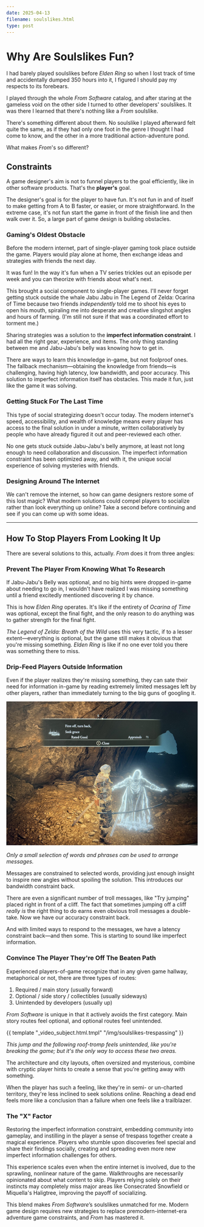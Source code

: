 ```yaml
---
date: 2025-04-13
filename: soulslikes.html
type: post
---
```


# Why Are Soulslikes Fun?

I had barely played soulslikes before *Elden Ring*
so when I lost track of time and accidentally dumped 350 hours into it,
I figured I should pay my respects to its forebears.

I played through the whole *From Software* catalog,
and after staring at the gameless void on the other side I turned to other developers' soulslikes.
It was there I learned that there's nothing like a *From* soulslike.

There's something different about them. No soulslike I played afterward felt quite the same, as if they had only one foot in the genre I thought I had come to know, and the other in a more traditional action-adventure pond.

What makes *From*'s so different?

## Constraints

A game designer's aim is not to funnel players to the goal efficiently, like in other software products. That's the **player's** goal.

The designer's goal is for the player to have fun. It's not fun in and of itself to make getting from A to B faster, or easier, or more straightforward. In the extreme case, it's not fun start the game in front of the finish line and then walk over it. So, a large part of game design is building obstacles.

### Gaming's Oldest Obstacle

Before the modern internet, part of single-player gaming took place outside the game. Players would play alone at home, then exchange ideas and strategies with friends the next day.

It was fun! In the way it's fun when a TV series trickles out an episode per week and you can theorize with friends about what's next.

This brought a social component to single-player games.
I'll never forget getting stuck outside the whale Jabu Jabu in The Legend of Zelda: Ocarina of Time because
two friends *independently* told me to shoot his eyes to open his mouth, spiraling me into desperate and creative slingshot angles and hours of farming.
(I'm still not sure if that was a coordinated effort to torment me.)

Sharing strategies was a solution to the **imperfect information constraint**. I had all the right gear, experience, and items. The only thing standing between me and Jabu-Jabu's belly was knowing how to get in.

There are ways to learn this knowledge in-game, but not foolproof ones. The fallback mechanism—obtaining the knowledge from friends—is challenging, having high latency, low bandwidth, and poor accuracy. This solution to imperfect information itself has obstacles. This made it fun, just like the game it was solving.


<!-- *Outer Wilds* takes this concept to an extreme and places **no** obstacles between the start and  end of the game other than player knowledge. As you may expect it's a game particularly vulnerable to spoilers, and—having no replay value—the only one I consistently hear people say "I wish I could play it for the first time again" about.

Being an extreme case, it has a sort of unspoken code that past players  must not reveal information to prospective players except when stuck—and even then, vaguely—in an effort to preserve the imperfect information constraint. This is  one way of getting that constraint back, but it's quite fragile and not the one we're here to talk about—*From Software's* games have a strong social aspect, while *Outer Wilds* works instead by being fragile enough to make people tiptoe around it.
 -->
### Getting Stuck For The Last Time

This type of social strategizing doesn't occur today. The modern internet's speed, accessibility, and wealth of knowledge means every player has access to the final solution in under a minute, written collaboratively by people who have already figured it out and peer-reviewed each other.

No one gets stuck outside Jabu-Jabu's belly anymore, at least not long enough to need collaboration and discussion. The imperfect information constraint has been optimized away, and with it, the unique social experience of solving mysteries with friends.

### Designing Around The Internet

We can't remove the internet, so how can game designers restore some of this lost magic? What modern solutions could compel players to socialize rather than look everything up online? Take a second before continuing and see if you can come up with some ideas.

---

## How To Stop Players From Looking It Up

There are several solutions to this, actually. *From* does it from three angles:

### Prevent The Player From Knowing What To Research

If Jabu-Jabu's Belly was optional, and no big hints were dropped in-game about needing to go in, I wouldn't have realized I was missing something until a friend excitedly mentioned discovering it by chance.

This is how *Elden Ring* operates.
It's like if the entirety of *Ocarina of Time* was optional, except the final fight,
and the only reason to do anything was to gather strength for the final fight.

*The Legend of Zelda: Breath of the Wild* uses this very tactic,
if to a lesser extent—everything is optional,
but the game still makes it obvious that you're missing something.
*Elden Ring* is like if no one ever told you there was something there to miss.

### Drip-Feed Players Outside Information

Even if the player realizes they're missing something,
they can sate their need for information in-game by reading extremely limited messages left by other players,
rather than immediately turning to the big guns of googling it.

![A screenshot of a player message in Elden Ring that says 'First off, turn back, Seek grace'.](/img/soulslikes-messages-0.jpg)

_Only a small selection of words and phrases can be used to arrange messages._

Messages are constrained to selected words, providing just enough insight to inspire new angles without spoiling the solution. This introduces our bandwidth constraint back.

There are even a significant number of troll messages,
like "Try jumping" placed right in front of a cliff.
The fact that sometimes jumping off a cliff *really is* the right thing to do earns even obvious troll messages a double-take.
Now we have our accuracy constraint back.

And with limited ways to respond to the messages,
we have a latency constraint back—and then some.
This is starting to sound like imperfect information.

### Convince The Player They're Off The Beaten Path

Experienced players-of-game recognize that in any given game hallway,
metaphorical or not,
there are three types of routes:

1. Required / main story (usually forward)
2. Optional / side story / collectibles (usually sideways)
3. Unintended by developers (usually up)

*From Software* is unique in that it actively avoids the first category.
Main story routes feel optional,
and optional routes feel unintended.

{{ template "_video_subject.html.tmpl" "/img/soulslikes-trespassing" }}

_This jump and the following roof-tromp feels unintended, like you're breaking the game; but it's the only way to access these two areas._

The architecture and city layouts, often oversized and mysterious, combine with cryptic player hints to create a sense that you're getting away with something.

When the player has such a feeling, like they're in semi- or un-charted territory,
they're less inclined to seek solutions online.
Reaching a dead end feels more like a conclusion than a failure when one feels like a trailblazer.

### The "X" Factor

Restoring the imperfect information constraint, embedding community into gameplay, and instilling in the player a sense of trespass together create a magical experience. Players who stumble upon discoveries feel special and share their findings socially, creating and spreading even more new imperfect information challenges for others.

This experience scales even when the entire internet is involved,
due to the sprawling, nonlinear nature of the game.
Walkthroughs are necessarily opinionated about what content to skip.
Players relying solely on their instincts may completely miss major areas like Consecrated Snowfield or Miquella's Haligtree, improving the payoff of socializing.

This blend makes *From Software*’s soulslikes unmatched for me. Modern game design requires new strategies to replace premodern-internet-era adventure game constraints, and *From* has mastered it.
